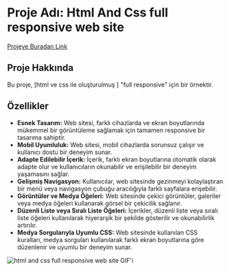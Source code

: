 # Proje Adı: Html And Css full responsive web site

[Projeye Buradan Link](https://github.com/emrearagun/html-and-css-full-responsive-web-site)

## Proje Hakkında

Bu proje, [html ve css ile oluşturulmuş ] "full responsive" için bir örnektir. 

## Özellikler

- **Esnek Tasarım:** Web sitesi, farklı cihazlarda ve ekran boyutlarında mükemmel bir görüntüleme sağlamak için tamamen responsive bir tasarıma sahiptir.
- **Mobil Uyumluluk:** Web sitesi, mobil cihazlarda sorunsuz çalışır ve kullanıcı dostu bir deneyim sunar.
- **Adapte Edilebilir İçerik:** İçerik, farklı ekran boyutlarına otomatik olarak adapte olur ve kullanıcıların okunabilir ve erişilebilir bir deneyim yaşamasını sağlar.
- **Gelişmiş Navigasyon:** Kullanıcılar, web sitesinde gezinmeyi kolaylaştıran bir menü veya navigasyon çubuğu aracılığıyla farklı sayfalara erişebilir.
- **Görüntüler ve Medya Öğeleri:** Web sitesinde çekici görüntüler, galeriler veya medya öğeleri kullanarak görsel bir çekicilik sağlanır.
- **Düzenli Liste veya Sıralı Liste Öğeleri:** İçerikler, düzenli liste veya sıralı liste öğeleri kullanılarak hiyerarşik bir şekilde gösterilir ve okunabilirlik artırılır.
- **Medya Sorgularıyla Uyumlu CSS:** Web sitesinde kullanılan CSS kuralları, medya sorguları kullanılarak farklı ekran boyutlarına göre düzenlenir ve uyumlu bir deneyim sunar.

![ html and css full responsive web site GIF'i](./images/proje.gif)
